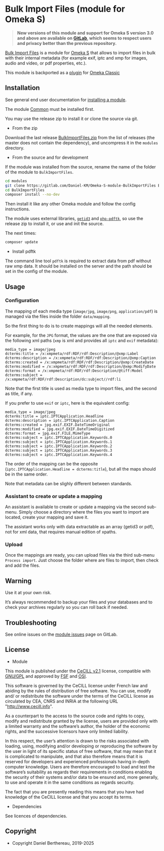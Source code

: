 Bulk Import Files (module for Omeka S)
======================================

> __New versions of this module and support for Omeka S version 3.0 and above
> are available on [GitLab], which seems to respect users and privacy better
> than the previous repository.__

[Bulk Import Files] is a module for [Omeka S] that allows to import files in
bulk with their internal metadata (for example exif, iptc and xmp for images,
audio and video, or pdf properties, etc.).

This module is backported as a [plugin] for [Omeka Classic]


Installation
------------

See general end user documentation for [installing a module].

The module [Common] must be installed first.

You may use the release zip to install it or clone the source via git.

* From the zip

Download the last release [BulkImportFiles.zip] from the list of releases (the
master does not contain the dependency), and uncompress it in the `modules`
directory.

* From the source and for development

If the module was installed from the source, rename the name of the folder of
the module to `BulkImportFiles`.

```sh
cd modules
git clone https://gitlab.com/Daniel-KM/Omeka-S-module-BulkImportFiles BulkImportFiles
cd BulkImportFiles
composer install --no-dev
```

Then install it like any other Omeka module and follow the config instructions.

The module uses external libraries, [`getid3`] and [`php-pdftk`], so use the
release zip to install it, or use and init the source.

The next times:

```sh
composer update
```

* Install pdftk

The command line tool `pdftk` is required to extract data from pdf without raw
xmp data. It should be installed on the server and the path should be set in the
config of the module.


Usage
-----

### Configuration

The mapping of each media type (`image/jpg`, `image/png`, `application/pdf`) is
managed via the files inside the folder `data/mapping`.

So the first thing to do is to create mappings will all the needed elements.

For example, for the `JPG` format, the values are the one that are exposed via
the following xml paths (`xmp` is xml and provides all `iptc` and `exif` metadata):

```
media_type = image/jpeg
dcterms:title = /x:xmpmeta/rdf:RDF/rdf:Description/@xmp:Label
dcterms:description = /x:xmpmeta/rdf:RDF/rdf:Description/@xmp:Caption
dcterms:created = /x:xmpmeta/rdf:RDF/rdf:Description/@xmp:CreateDate
dcterms:modified = /x:xmpmeta/rdf:RDF/rdf:Description/@xmp:ModifyDate
dcterms:format = /x:xmpmeta/rdf:RDF/rdf:Description/@tiff:Model
dcterms:subject = /x:xmpmeta/rdf:RDF/rdf:Description/dc:subject//rdf:li
```

Note that the first title is used as media type to import files, and the second
as title, if any.

If you prefer to use `exif` or `iptc`, here is the equivalent config:

```
media_type = image/jpeg
dcterms:title = iptc.IPTCApplication.Headline
dcterms:description = iptc.IPTCApplication.Caption
dcterms:created = jpg.exif.EXIF.DateTimeOriginal
dcterms:modified = jpg.exif.EXIF.DateTimeDigitized
dcterms:format = jpg.exif.FILE.MimeType
dcterms:subject = iptc.IPTCApplication.Keywords.0
dcterms:subject = iptc.IPTCApplication.Keywords.1
dcterms:subject = iptc.IPTCApplication.Keywords.2
dcterms:subject = iptc.IPTCApplication.Keywords.3
dcterms:subject = iptc.IPTCApplication.Keywords.4
```

The order of the mapping can be the opposite (`iptc.IPTCApplication.Headline = dcterms:title`),
but all the maps should be in the same order.

Note that metadata can be slighly different between standards.

### Assistant to create or update a mapping

An assistant is available to create or update a mapping via the second
sub-menu. Simply choose a directory where the files you want to import are
located, create your mapping and save it.

The assistant works only with data extractable as an array (getid3 or pdf), not
for xml data, that requires manual edition of xpaths.

### Upload

Once the mappings are ready, you can upload files via the third sub-menu
`Process import`. Just choose the folder where are files to import, then check
and add the files.


Warning
-------

Use it at your own risk.

It’s always recommended to backup your files and your databases and to check
your archives regularly so you can roll back if needed.


Troubleshooting
---------------

See online issues on the [module issues] page on GitLab.


License
-------

* Module

This module is published under the [CeCILL v2.1] license, compatible with
[GNU/GPL] and approved by [FSF] and [OSI].

This software is governed by the CeCILL license under French law and abiding by
the rules of distribution of free software. You can use, modify and/ or
redistribute the software under the terms of the CeCILL license as circulated by
CEA, CNRS and INRIA at the following URL "http://www.cecill.info".

As a counterpart to the access to the source code and rights to copy, modify and
redistribute granted by the license, users are provided only with a limited
warranty and the software’s author, the holder of the economic rights, and the
successive licensors have only limited liability.

In this respect, the user’s attention is drawn to the risks associated with
loading, using, modifying and/or developing or reproducing the software by the
user in light of its specific status of free software, that may mean that it is
complicated to manipulate, and that also therefore means that it is reserved for
developers and experienced professionals having in-depth computer knowledge.
Users are therefore encouraged to load and test the software’s suitability as
regards their requirements in conditions enabling the security of their systems
and/or data to be ensured and, more generally, to use and operate it in the same
conditions as regards security.

The fact that you are presently reading this means that you have had knowledge
of the CeCILL license and that you accept its terms.

* Dependencies

See licences of dependencies.


Copyright
---------

* Copyright Daniel Berthereau, 2019-2025


[Bulk Import Files]: https://gitlab.com/Daniel-KM/Omeka-S-module-BulkImportFiles
[Omeka S]: https://omeka.org/s
[Omeka Classic]: https://omeka.org/classic
[plugin]: https://gitlab.com/Daniel-KM/Omeka-plugin-BulkImportFiles
[`getid3`]: https://getid3.org
[`php-pdftk`]: https://github.com/mikehaertl/php-pdftk
[`pdftk`]: https://www.pdflabs.com/tools/pdftk-the-pdf-toolkit
[Common]: https://gitlab.com/Daniel-KM/Omeka-S-module-Common
[BulkImportFiles.zip]: https://gitlab.com/Daniel-KM/Omeka-S-module-BulkImportFiles/-/releases
[Bulk Import]: https://gitlab.com/Daniel-KM/Omeka-S-module-BulkImport
[installing a module]: https://omeka.org/s/docs/user-manual/modules/#installing-modules
[module issues]: https://gitlab.com/Daniel-KM/Omeka-S-module-BulkImportFiles/-/issues
[CeCILL v2.1]: https://www.cecill.info/licences/Licence_CeCILL_V2.1-en.html
[GNU/GPL]: https://www.gnu.org/licenses/gpl-3.0.html
[FSF]: https://www.fsf.org
[OSI]: http://opensource.org
[GitLab]: https://gitlab.com/Daniel-KM
[Daniel-KM]: https://gitlab.com/Daniel-KM "Daniel Berthereau"

